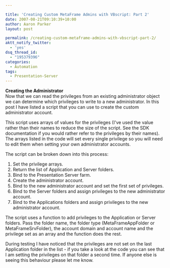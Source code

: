 ```yaml
---

title: 'Creating Custom MetaFrame Admins with VBscript: Part 2'
date: 2007-08-21T09:10:39+10:00
author: Aaron Parker
layout: post

permalink: /creating-custom-metaframe-admins-with-vbscript-part-2/
aktt_notify_twitter:
  - 'yes'
dsq_thread_id:
  - "195379396"
categories:
  - Automation
tags:
  - Presentation-Server
---
```

**Creating the Administrator**  
Now that we can read the privileges from an existing administrator object we can determine which privileges to write to a new administrator. In this post I have listed a script that you can use to create the custom administrator account.

This script uses arrays of values for the privileges (I've used the value rather than their names to reduce the size of the script. See the SDK documentation if you would rather refer to the privileges by their names). The arrays listed in the code will set every single privilege so you will need to edit them when setting your own administrator accounts.

The script can be broken down into this process:

  1. Set the privilege arrays.
  2. Return the list of Application and Server folders.
  3. Bind to the Presentation Server farm.
  4. Create the administrator account.
  5. Bind to the new administrator account and set the first set of privileges.
  6. Bind to the Server folders and assign privileges to the new administrator account.
  7. Bind to the Applications folders and assign privileges to the new administrator account.

The script uses a function to add privileges to the Application or Server folders. Pass the folder name, the folder type (MetaFrameAppFolder or MetaFrameSrvFolder), the account domain and account name and the privilege set as an array and the function does the rest.

During testing I have noticed that the privileges are not set on the last Application folder in the list - if you take a look at the code you can see that I am setting the privileges on that folder a second time. If anyone else is seeing this behaviour please let me know.